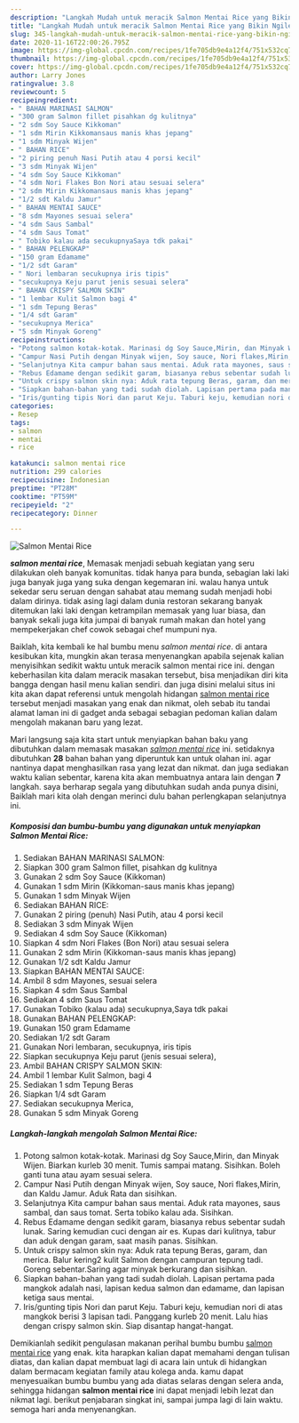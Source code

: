 ```yaml
---
description: "Langkah Mudah untuk meracik Salmon Mentai Rice yang Bikin Ngiler"
title: "Langkah Mudah untuk meracik Salmon Mentai Rice yang Bikin Ngiler"
slug: 345-langkah-mudah-untuk-meracik-salmon-mentai-rice-yang-bikin-ngiler
date: 2020-11-16T22:00:26.795Z
image: https://img-global.cpcdn.com/recipes/1fe705db9e4a12f4/751x532cq70/salmon-mentai-rice-foto-resep-utama.jpg
thumbnail: https://img-global.cpcdn.com/recipes/1fe705db9e4a12f4/751x532cq70/salmon-mentai-rice-foto-resep-utama.jpg
cover: https://img-global.cpcdn.com/recipes/1fe705db9e4a12f4/751x532cq70/salmon-mentai-rice-foto-resep-utama.jpg
author: Larry Jones
ratingvalue: 3.8
reviewcount: 5
recipeingredient:
- " BAHAN MARINASI SALMON"
- "300 gram Salmon fillet pisahkan dg kulitnya"
- "2 sdm Soy Sauce Kikkoman"
- "1 sdm Mirin Kikkomansaus manis khas jepang"
- "1 sdm Minyak Wijen"
- " BAHAN RICE"
- "2 piring penuh Nasi Putih atau 4 porsi kecil"
- "3 sdm Minyak Wijen"
- "4 sdm Soy Sauce Kikkoman"
- "4 sdm Nori Flakes Bon Nori atau sesuai selera"
- "2 sdm Mirin Kikkomansaus manis khas jepang"
- "1/2 sdt Kaldu Jamur"
- " BAHAN MENTAI SAUCE"
- "8 sdm Mayones sesuai selera"
- "4 sdm Saus Sambal"
- "4 sdm Saus Tomat"
- " Tobiko kalau ada secukupnyaSaya tdk pakai"
- " BAHAN PELENGKAP"
- "150 gram Edamame"
- "1/2 sdt Garam"
- " Nori lembaran secukupnya iris tipis"
- "secukupnya Keju parut jenis sesuai selera"
- " BAHAN CRISPY SALMON SKIN"
- "1 lembar Kulit Salmon bagi 4"
- "1 sdm Tepung Beras"
- "1/4 sdt Garam"
- "secukupnya Merica"
- "5 sdm Minyak Goreng"
recipeinstructions:
- "Potong salmon kotak-kotak. Marinasi dg Soy Sauce,Mirin, dan Minyak Wijen. Biarkan kurleb 30 menit. Tumis sampai matang. Sisihkan. Boleh ganti tuna atau ayam sesuai selera."
- "Campur Nasi Putih dengan Minyak wijen, Soy sauce, Nori flakes,Mirin, dan Kaldu Jamur. Aduk Rata dan sisihkan."
- "Selanjutnya Kita campur bahan saus mentai. Aduk rata mayones, saus sambal, dan saus tomat. Serta tobiko kalau ada. Sisihkan."
- "Rebus Edamame dengan sedikit garam, biasanya rebus sebentar sudah lunak. Saring kemudian cuci dengan air es. Kupas dari kulitnya, tabur dan aduk dengan garam, saat masih panas. Sisihkan."
- "Untuk crispy salmon skin nya: Aduk rata tepung Beras, garam, dan merica. Balur kering2 kulit Salmon dengan campuran tepung tadi. Goreng sebentar.Saring agar minyak berkurang dan sisihkan."
- "Siapkan bahan-bahan yang tadi sudah diolah. Lapisan pertama pada mangkok adalah nasi, lapisan kedua salmon dan edamame, dan lapisan ketiga saus mentai."
- "Iris/gunting tipis Nori dan parut Keju. Taburi keju, kemudian nori di atas mangkok berisi 3 lapisan tadi. Panggang kurleb 20 menit. Lalu hias dengan crispy salmon skin. Siap disantap hangat-hangat."
categories:
- Resep
tags:
- salmon
- mentai
- rice

katakunci: salmon mentai rice 
nutrition: 299 calories
recipecuisine: Indonesian
preptime: "PT28M"
cooktime: "PT59M"
recipeyield: "2"
recipecategory: Dinner

---
```



![Salmon Mentai Rice](https://img-global.cpcdn.com/recipes/1fe705db9e4a12f4/751x532cq70/salmon-mentai-rice-foto-resep-utama.jpg)

<b><i>salmon mentai rice</i></b>, Memasak menjadi sebuah kegiatan yang seru dilakukan oleh banyak komunitas. tidak hanya para bunda, sebagian laki laki juga banyak juga yang suka dengan kegemaran ini. walau hanya untuk sekedar seru seruan dengan sahabat atau memang sudah menjadi hobi dalam dirinya. tidak asing lagi dalam dunia restoran sekarang banyak ditemukan laki laki dengan ketrampilan memasak yang luar biasa, dan banyak sekali juga kita jumpai di banyak rumah makan dan hotel yang mempekerjakan chef cowok sebagai chef mumpuni nya.



Baiklah, kita kembali ke hal bumbu menu <i>salmon mentai rice</i>. di antara kesibukan kita, mungkin akan terasa menyenangkan apabila sejenak kalian menyisihkan sedikit waktu untuk meracik salmon mentai rice ini. dengan keberhasilan kita dalam meracik masakan tersebut, bisa menjadikan diri kita bangga dengan hasil menu kalian sendiri. dan juga disini melalui situs ini kita akan dapat referensi untuk mengolah hidangan <u>salmon mentai rice</u> tersebut menjadi masakan yang enak dan nikmat, oleh sebab itu tandai alamat laman ini di gadget anda sebagai sebagian pedoman kalian dalam mengolah makanan baru yang lezat.


Mari langsung saja kita start untuk menyiapkan bahan baku yang dibutuhkan dalam memasak masakan <u><i>salmon mentai rice</i></u> ini. setidaknya dibutuhkan <b>28</b> bahan bahan yang diperuntuk kan untuk olahan ini. agar nantinya dapat menghasilkan rasa yang lezat dan nikmat. dan juga sediakan waktu kalian sebentar, karena kita akan membuatnya antara lain dengan <b>7</b> langkah. saya berharap segala yang dibutuhkan sudah anda punya disini, Baiklah mari kita olah dengan merinci dulu bahan perlengkapan selanjutnya ini.

<!--inarticleads1-->

##### Komposisi dan bumbu-bumbu yang digunakan untuk menyiapkan Salmon Mentai Rice:

1. Sediakan  BAHAN MARINASI SALMON:
1. Siapkan 300 gram Salmon fillet, pisahkan dg kulitnya
1. Gunakan 2 sdm Soy Sauce (Kikkoman)
1. Gunakan 1 sdm Mirin (Kikkoman-saus manis khas jepang)
1. Gunakan 1 sdm Minyak Wijen
1. Sediakan  BAHAN RICE:
1. Gunakan 2 piring (penuh) Nasi Putih, atau 4 porsi kecil
1. Sediakan 3 sdm Minyak Wijen
1. Sediakan 4 sdm Soy Sauce (Kikkoman)
1. Siapkan 4 sdm Nori Flakes (Bon Nori) atau sesuai selera
1. Gunakan 2 sdm Mirin (Kikkoman-saus manis khas jepang)
1. Gunakan 1/2 sdt Kaldu Jamur
1. Siapkan  BAHAN MENTAI SAUCE:
1. Ambil 8 sdm Mayones, sesuai selera
1. Siapkan 4 sdm Saus Sambal
1. Sediakan 4 sdm Saus Tomat
1. Gunakan  Tobiko (kalau ada) secukupnya,Saya tdk pakai
1. Gunakan  BAHAN PELENGKAP:
1. Gunakan 150 gram Edamame
1. Sediakan 1/2 sdt Garam
1. Gunakan  Nori lembaran, secukupnya, iris tipis
1. Siapkan secukupnya Keju parut (jenis sesuai selera),
1. Ambil  BAHAN CRISPY SALMON SKIN:
1. Ambil 1 lembar Kulit Salmon, bagi 4
1. Sediakan 1 sdm Tepung Beras
1. Siapkan 1/4 sdt Garam
1. Sediakan secukupnya Merica,
1. Gunakan 5 sdm Minyak Goreng




<!--inarticleads2-->

##### Langkah-langkah mengolah Salmon Mentai Rice:

1. Potong salmon kotak-kotak. Marinasi dg Soy Sauce,Mirin, dan Minyak Wijen. Biarkan kurleb 30 menit. Tumis sampai matang. Sisihkan. Boleh ganti tuna atau ayam sesuai selera.
1. Campur Nasi Putih dengan Minyak wijen, Soy sauce, Nori flakes,Mirin, dan Kaldu Jamur. Aduk Rata dan sisihkan.
1. Selanjutnya Kita campur bahan saus mentai. Aduk rata mayones, saus sambal, dan saus tomat. Serta tobiko kalau ada. Sisihkan.
1. Rebus Edamame dengan sedikit garam, biasanya rebus sebentar sudah lunak. Saring kemudian cuci dengan air es. Kupas dari kulitnya, tabur dan aduk dengan garam, saat masih panas. Sisihkan.
1. Untuk crispy salmon skin nya: Aduk rata tepung Beras, garam, dan merica. Balur kering2 kulit Salmon dengan campuran tepung tadi. Goreng sebentar.Saring agar minyak berkurang dan sisihkan.
1. Siapkan bahan-bahan yang tadi sudah diolah. Lapisan pertama pada mangkok adalah nasi, lapisan kedua salmon dan edamame, dan lapisan ketiga saus mentai.
1. Iris/gunting tipis Nori dan parut Keju. Taburi keju, kemudian nori di atas mangkok berisi 3 lapisan tadi. Panggang kurleb 20 menit. Lalu hias dengan crispy salmon skin. Siap disantap hangat-hangat.




Demikianlah sedikit pengulasan makanan perihal bumbu bumbu <u>salmon mentai rice</u> yang enak. kita harapkan kalian dapat memahami dengan tulisan diatas, dan kalian dapat membuat lagi di acara lain untuk di hidangkan dalam bermacam kegiatan family atau kolega anda. kamu dapat menyesuaikan bumbu bumbu yang ada diatas selaras dengan selera anda, sehingga hidangan <b>salmon mentai rice</b> ini dapat menjadi lebih lezat dan nikmat lagi. berikut penjabaran singkat ini, sampai jumpa lagi di lain waktu. semoga hari anda menyenangkan.
